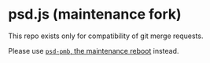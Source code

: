 ﻿
psd.js (maintenance fork)
=========================

This repo exists only for compatibility of git merge requests.

Please use [`psd-pmb`, the maintenance reboot][reboot] instead.


  [reboot]: https://github.com/mk-pmb/psd-pmb-js


